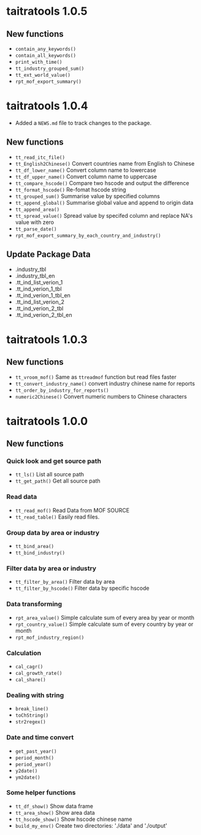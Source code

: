 # taitratools 1.0.5

## New functions

* `contain_any_keywords()`
* `contain_all_keywords()`
* `print_with_time()`
* `tt_industry_grouped_sum()`
* `tt_ext_world_value()`
* `rpt_mof_export_summary()`

# taitratools 1.0.4

* Added a `NEWS.md` file to track changes to the package.

## New functions

* `tt_read_itc_file()`
* `tt_English2Chinese()` Convert countries name from English to Chinese
* `tt_df_lower_name()` Convert column name to lowercase
* `tt_df_upper_name()` Convert column name to uppercase
* `tt_compare_hscode()` Compare two hscode and output the difference
* `tt_format_hscode()` Re-fomat hscode string
* `tt_grouped_sum()` Summarise value by specified columns
* `tt_append_global()` Summarise global value and append to origin data
* `tt_append_area()`
* `tt_spread_value()` Spread value by specifed column and replace NA's value with zero
* `tt_parse_date()`
* `rpt_mof_export_summary_by_each_country_and_industry()`

## Update Package Data

* .industry_tbl
* .industry_tbl_en
* .tt_ind_list_verion_1
* .tt_ind_verion_1_tbl
* .tt_ind_verion_1_tbl_en
* .tt_ind_list_verion_2
* .tt_ind_verion_2_tbl
* .tt_ind_verion_2_tbl_en

# taitratools 1.0.3

## New functions

* `tt_vroom_mof()` Same as `ttreadmof` function but read files faster
* `tt_convert_industry_name()` convert industry chinese name for reports
* `tt_order_by_industry_for_reports() `
* `numeric2Chinese()` Convert numeric numbers to Chinese characters

# taitratools 1.0.0 

## New functions

### Quick look and get source path

* `tt_ls()` List all source path
* `tt_get_path()` Get all source path

### Read data

* `tt_read_mof()` Read Data from MOF SOURCE
* `tt_read_table()` Easily read files.

### Group data by area or industry

* `tt_bind_area()`
* `tt_bind_industry()`

### Filter data by area or industry

* `tt_filter_by_area()` Filter data by area
* `tt_filter_by_hscode()` Filter data by specific hscode

### Data transforming 

* `rpt_area_value()` Simple calculate sum of every area by year or month
* `rpt_country_value()` Simple calculate sum of every country by year or month
* `rpt_mof_industry_region()`

### Calculation

* `cal_cagr()`
* `cal_growth_rate()`
* `cal_share()`

### Dealing with string 

* `break_line()`
* `toChString()`
* `str2regex()`

### Date and time convert

* `get_past_year()`
* `period_month()`
* `period_year()`
* `y2date()`
* `ym2date()`

### Some helper functions

* `tt_df_show()` Show data frame
* `tt_area_show()` Show area data
* `tt_hscode_show()` Show hscode chinese name
* `build_my_env()` Create two directories: './data' and './output'
